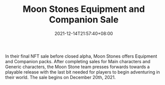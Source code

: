 ﻿---
title: "Moon Stones Equipment and Companion Sale"
date: 2021-12-14T21:57:40+08:00
lastmod: 2021-12-14T16:45:40+08:00
draft: false
authors: ["Joe"]
description: "In their final NFT sale before closed alpha, Moon Stones offers Equipment and Companion packs. After completing sales for Main characters and Generic characters, the Moon Stone team presses forwards towards a playable release with the last bit needed for players to begin adventuring in their world. The sale begins on December 20th, 2021."
featuredImage: "moon-stones-equipment-and-companion-sale.png"
tags: ["Strategy Games","Play to Earn"]
categories: ["news"]
news: ["Strategy Games"]
weight: 
lightgallery: true
pinned: false
recommend: false
recommend1: false
---

In their final NFT sale before closed alpha, Moon Stones offers Equipment and Companion packs. After completing sales for Main characters and Generic characters, the Moon Stone team presses forwards towards a playable release with the last bit needed for players to begin adventuring in their world. The sale begins on December 20th, 2021.

<!--more-->

